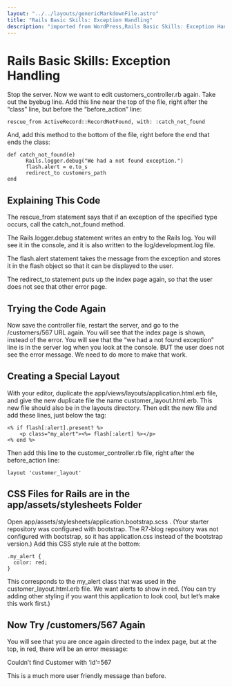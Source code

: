 ```yaml
---
layout: "../../layouts/genericMarkdownFile.astro"
title: "Rails Basic Skills: Exception Handling"
description: "imported from WordPress,Rails Basic Skills: Exception Handling"
---
```


# Rails Basic Skills: Exception Handling

Stop the server. Now we want to edit customers_controller.rb again. Take out the byebug line. Add this line near the top of the file, right after the “class” line, but before the “before_action” line:

```
rescue_from ActiveRecord::RecordNotFound, with: :catch_not_found
```

And, add this method to the bottom of the file, right before the end that ends the class:

```
def catch_not_found(e)
      Rails.logger.debug("We had a not found exception.")
      flash.alert = e.to_s
      redirect_to customers_path
end

```

## Explaining This Code

The rescue_from statement says that if an exception of the specified type occurs, call the catch_not_found method.

The Rails.logger.debug statement writes an entry to the Rails log. You will see it in the console, and it is also written to the log/development.log file.

The flash.alert statement takes the message from the exception and stores it in the flash object so that it can be displayed to the user.

The redirect_to statement puts up the index page again, so that the user does not see that other error page.

## Trying the Code Again

Now save the controller file, restart the server, and go to the /customers/567 URL again. You will see that the index page is shown, instead of the error. You will see that the “we had a not found exception” line is in the server log when you look at the console. BUT the user does not see the error message. We need to do more to make that work.

## Creating a Special Layout

With your editor, duplicate the app/views/layouts/application.html.erb file, and give the new duplicate file the name customer_layout.html.erb. This new file should also be in the layouts directory. Then edit the new file and add these lines, just below the <body> tag:

```
<% if flash[:alert].present? %>
    <p class="my_alert"><%= flash[:alert] %></p>
<% end %>

```

Then add this line to the customer_controller.rb file, right after the before_action line:

```
layout 'customer_layout'
```

## CSS Files for Rails are in the app/assets/stylesheets Folder

Open app/assets/stylesheets/application.bootstrap.scss . (Your starter repository was configured with bootstrap. The R7-blog repository was not configured with bootstrap, so it has application.css instead of the bootstrap version.) Add this CSS style rule at the bottom:

```
.my_alert {
  color: red;
}
```

This corresponds to the my_alert class that was used in the customer_layout.html.erb file. We want alerts to show in red. (You can try adding other styling if you want this application to look cool, but let’s make this work first.)

## Now Try /customers/567 Again

You will see that you are once again directed to the index page, but at the top, in red, there will be an error message:

Couldn’t find Customer with ‘id’=567

This is a much more user friendly message than before.
